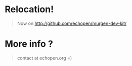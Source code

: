 # Relocation!

> Now on http://github.com/echopen/murgen-dev-kit/


# More info ?

> contact at echopen.org =)
